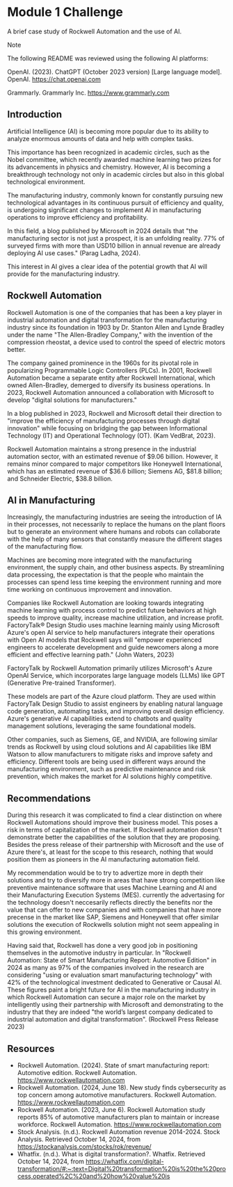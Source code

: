 # Module 1 Challenge
A brief case study of Rockwell Automation and the use of AI.
>[!Note]
>The following README was reviewed using the following AI platforms:
>
>OpenAI. (2023). ChatGPT (October 2023 version) [Large language model]. OpenAI. https://chat.openai.com
>
>Grammarly. Grammarly Inc. https://www.grammarly.com

## Introduction

Artificial Intelligence (AI) is becoming more popular due to its ability to analyze enormous amounts of data and help with complex tasks. 

This importance has been recognized in academic circles, such as the Nobel committee, which recently awarded machine learning two prizes for its advancements in physics and chemistry. However, AI is becoming a breakthrough technology not only in academic circles but also in this global technological environment.

The manufacturing industry, commonly known for constantly pursuing new technological advantages in its continuous pursuit of efficiency and quality, is undergoing significant changes to implement AI in manufacturing operations to improve efficiency and profitability.

In this field, a blog published by Microsoft in 2024 details that "the manufacturing sector is not just a prospect, it is an unfolding reality. 77% of surveyed firms with more than USD10 billion in annual revenue are already deploying AI use cases." (Parag Ladha, 2024). 

This interest in AI gives a clear idea of the potential growth that AI will provide for the manufacturing industry.

## Rockwell Automation

Rockwell Automation is one of the companies that has been a key player in industrial automation and digital transformation for the manufacturing industry since its foundation in 1903 by Dr. Stanton Allen and Lynde Bradley under the name "The Allen-Bradley Company," with the invention of the compression rheostat, a device used to control the speed of electric motors better.

The company gained prominence in the 1960s for its pivotal role in popularizing Programmable Logic Controllers (PLCs). In 2001, Rockwell Automation became a separate entity after Rockwell International, which owned Allen-Bradley, demerged to diversify its business operations. 
In 2023, Rockwell Automation announced a collaboration with Microsoft to develop "digital solutions for manufacturers." 

In a blog published in 2023, Rockwell and Microsoft detail their direction to "improve the efficiency of manufacturing processes through digital innovation" while focusing on bridging the gap between Informational Technology (IT) and Operational Technology (OT). (Kam VedBrat, 2023).

Rockwell Automation maintains a strong presence in the industrial automation sector, with an estimated revenue of $9.06 billion. However, it remains minor compared to major competitors like Honeywell International, which has an estimated revenue of $36.6 billion; Siemens AG, $81.8 billion; and Schneider Electric, $38.8 billion.

## AI in Manufacturing

Increasingly, the manufacturing industries are seeing the introduction of IA in their processes, not necessarily to replace the humans on the plant floors but to generate an environment where humans and robots can collaborate with the help of many sensors that constantly measure the different stages of the manufacturing flow.

Machines are becoming more integrated with the manufacturing environment, the supply chain, and other business aspects. By streamlining data processing, the expectation is that the people who maintain the processes can spend less time keeping the environment running and more time working on continuous improvement and innovation.

Companies like Rockwell Automation are looking towards integrating machine learning with process control to predict future behaviors at high speeds to improve quality, increase machine utilization, and increase profit. FactoryTalk® Design Studio uses machine learning mainly using Microsoft Azure's open AI service to help manufacturers integrate their operations with Open AI models that Rockwell says will "empower experienced engineers to accelerate development and guide newcomers along a more efficient and effective learning path." (John Waters, 2023)

FactoryTalk by Rockwell Automation primarily utilizes Microsoft's Azure OpenAI Service, which incorporates large language models (LLMs) like GPT (Generative Pre-trained Transformer). 

These models are part of the Azure cloud platform. They are used within FactoryTalk Design Studio to assist engineers by enabling natural language code generation, automating tasks, and improving overall design efficiency. Azure's generative AI capabilities extend to chatbots and quality management solutions, leveraging the same foundational models.

Other companies, such as Siemens, GE, and NVIDIA, are following similar trends as Rockwell by using cloud solutions and AI capabilities like IBM Watson to allow manufacturers to mitigate risks and improve safety and efficiency. Different tools are being used in different ways around the manufacturing environment, such as predictive maintenance and risk prevention, which makes the market for AI solutions highly competitive.

## Recommendations

During this research it was complicated to find a clear distinction on where Rockwell Automations should improve their business model. This poses a risk in terms of capitalization of the market. If Rockwell automation doesn't demonstrate better the capabilities of the solution that they are proposing. Besides the press release of their partnership with Microsoft and the use of Azure there's, at least for the scope to this research, nothing that would position them as pioneers in the AI manufacturing automation field.

My recommendation would be to try to advertize more in depth their solutions and try to diversify more in areas that have strong competition like preventive maintenance software that uses Machine Learning and AI and their Manufacturing Execution Systems (MES). currently the advertasing for the technology doesn't neccesarily reflects directly the benefits nor the value that can offer to new companies and with companies that have more precense in the market like SAP, Siemens and Honeywell that offer similar solutions the execution of Rockwells solution might not seem appealing in this growing environment.

Having said that, Rockwell has done a very good job in positioning themselves in the automotive industry in particular. In "Rockwell Automation: State of Smart Manufacturing Report: Automotive Edition" in 2024 as many as 97% of the companies involved in the research are considering "using or evaluation smart manufacturing technology" with 42% of the technological investment dedicated to Generative or Causal AI. These figures paint a bright future for AI in the manufacturing industry in which Rockwell Automation can secure a major role on the market by intelligently using their partnership with Microsoft and demonstrating to the industry that they are indeed "the world’s largest company dedicated to industrial automation and digital transformation". (Rockwell Press Release 2023)

## Resources
* Rockwell Automation. (2024). State of smart manufacturing report: Automotive edition. Rockwell Automation. https://www.rockwellautomation.com
* Rockwell Automation. (2024, June 18). New study finds cybersecurity as top concern among automotive manufacturers. Rockwell Automation. https://www.rockwellautomation.com
* Rockwell Automation. (2023, June 6). Rockwell Automation study reports 85% of automotive manufacturers plan to maintain or increase workforce. Rockwell Automation. https://www.rockwellautomation.com
* Stock Analysis. (n.d.). Rockwell Automation revenue 2014-2024. Stock Analysis. Retrieved October 14, 2024, from https://stockanalysis.com/stocks/rok/revenue/
* Whatfix. (n.d.). What is digital transformation?. Whatfix. Retrieved October 14, 2024, from https://whatfix.com/digital-transformation/#:~:text=Digital%20transformation%20is%20the%20process,operated%2C%20and%20how%20value%20is

